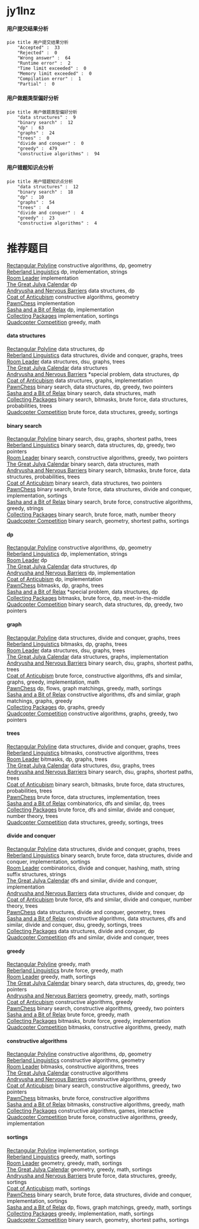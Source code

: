 # jy1lnz
<!-- tabs:start -->
#### **用户提交结果分析**

```mermaid
pie title 用户提交结果分析
    "Accepted" :  33
    "Rejected" :  0
    "Wrong answer" :  64
    "Runtime error" :  2
    "Time limit exceeded" :  0
    "Memory limit exceeded" :  0
    "Compilation error" :  1
    "Partial" :  0
```
#### **用户做题类型偏好分析**

```mermaid
pie title 用户做题类型偏好分析
    "data structures" :  9
    "binary search" :  12
    "dp" :  63
    "graphs" :  24
    "trees" :  0
    "divide and conquer" :  0
    "greedy" :  479
    "constructive algorithms" :  94
```
#### **用户错题知识点分析**

```mermaid
pie title 用户错题知识点分析
    "data structures" :  12
    "binary search" :  18
    "dp" :  10
    "graphs" :  54
    "trees" :  4
    "divide and conquer" :  4
    "greedy" :  23
    "constructive algorithms" :  4
```
<!-- tabs:end -->
# 推荐题目
[Rectangular Polyline](http://codeforces.com/problemset/problem/1444/D)		constructive algorithms,
                        dp,
                        geometry		  
[Reberland Linguistics](http://codeforces.com/problemset/problem/666/A)		dp,
                        implementation,
                        strings		  
[Room Leader](http://codeforces.com/problemset/problem/74/A)		implementation		  
[The Great Julya Calendar](http://codeforces.com/problemset/problem/331/C1)		dp		  
[Andryusha and Nervous Barriers](https://codeforces.com/contest/781/problem/E)		data structures,
                        dp		  
[Coat of Anticubism](http://codeforces.com/problemset/problem/667/B)		constructive algorithms,
                        geometry		  
[PawnChess](http://codeforces.com/problemset/problem/592/A)		implementation		  
[Sasha and a Bit of Relax](https://codeforces.com/contest/1113/problem/C)		dp,
                        implementation		  
[Collecting Packages](http://codeforces.com/problemset/problem/1294/B)		implementation,
                        sortings		  
[Quadcopter Competition](http://codeforces.com/problemset/problem/883/M)		greedy,
                        math		  
<!-- tabs:start -->
#### **data structures**
[Rectangular Polyline](https://codeforces.com/contest/781/problem/E)		data structures,
                        dp		  
[Reberland Linguistics](http://codeforces.com/problemset/problem/757/G)		data structures,
                        divide and conquer,
                        graphs,
                        trees		  
[Room Leader](http://codeforces.com/problemset/problem/915/F)		data structures,
                        dsu,
                        graphs,
                        trees		  
[The Great Julya Calendar](http://codeforces.com/problemset/problem/193/D)		data structures		  
[Andryusha and Nervous Barriers](http://codeforces.com/problemset/problem/1488/E)		*special problem,
                        data structures,
                        dp		  
[Coat of Anticubism](http://codeforces.com/problemset/problem/1468/M)		data structures,
                        graphs,
                        implementation		  
[PawnChess](http://codeforces.com/problemset/problem/1492/C)		binary search,
                        data structures,
                        dp,
                        greedy,
                        two pointers		  
[Sasha and a Bit of Relax](http://codeforces.com/problemset/problem/1490/G)		binary search,
                        data structures,
                        math		  
[Collecting Packages](http://codeforces.com/problemset/problem/1479/D)		binary search,
                        bitmasks,
                        brute force,
                        data structures,
                        probabilities,
                        trees		  
[Quadcopter Competition](http://codeforces.com/problemset/problem/1497/A)		brute force,
                        data structures,
                        greedy,
                        sortings		  
#### **binary search**
[Rectangular Polyline](http://codeforces.com/problemset/problem/1253/F)		binary search,
                        dsu,
                        graphs,
                        shortest paths,
                        trees		  
[Reberland Linguistics](http://codeforces.com/problemset/problem/1492/C)		binary search,
                        data structures,
                        dp,
                        greedy,
                        two pointers		  
[Room Leader](http://codeforces.com/problemset/problem/1463/D)		binary search,
                        constructive algorithms,
                        greedy,
                        two pointers		  
[The Great Julya Calendar](http://codeforces.com/problemset/problem/1490/G)		binary search,
                        data structures,
                        math		  
[Andryusha and Nervous Barriers](http://codeforces.com/problemset/problem/1479/D)		binary search,
                        bitmasks,
                        brute force,
                        data structures,
                        probabilities,
                        trees		  
[Coat of Anticubism](http://codeforces.com/problemset/problem/1436/E)		binary search,
                        data structures,
                        two pointers		  
[PawnChess](http://codeforces.com/problemset/problem/1461/D)		binary search,
                        brute force,
                        data structures,
                        divide and conquer,
                        implementation,
                        sortings		  
[Sasha and a Bit of Relax](http://codeforces.com/problemset/problem/1493/C)		binary search,
                        brute force,
                        constructive algorithms,
                        greedy,
                        strings		  
[Collecting Packages](http://codeforces.com/problemset/problem/1487/D)		binary search,
                        brute force,
                        math,
                        number theory		  
[Quadcopter Competition](http://codeforces.com/problemset/problem/1486/B)		binary search,
                        geometry,
                        shortest paths,
                        sortings		  
#### **dp**
[Rectangular Polyline](http://codeforces.com/problemset/problem/1444/D)		constructive algorithms,
                        dp,
                        geometry		  
[Reberland Linguistics](http://codeforces.com/problemset/problem/666/A)		dp,
                        implementation,
                        strings		  
[Room Leader](http://codeforces.com/problemset/problem/331/C1)		dp		  
[The Great Julya Calendar](https://codeforces.com/contest/781/problem/E)		data structures,
                        dp		  
[Andryusha and Nervous Barriers](https://codeforces.com/contest/1113/problem/C)		dp,
                        implementation		  
[Coat of Anticubism](http://codeforces.com/problemset/problem/526/E)		dp,
                        implementation		  
[PawnChess](http://codeforces.com/problemset/problem/152/E)		bitmasks,
                        dp,
                        graphs,
                        trees		  
[Sasha and a Bit of Relax](http://codeforces.com/problemset/problem/1488/E)		*special problem,
                        data structures,
                        dp		  
[Collecting Packages](http://codeforces.com/problemset/problem/1006/F)		bitmasks,
                        brute force,
                        dp,
                        meet-in-the-middle		  
[Quadcopter Competition](http://codeforces.com/problemset/problem/1492/C)		binary search,
                        data structures,
                        dp,
                        greedy,
                        two pointers		  
#### **graph**
[Rectangular Polyline](http://codeforces.com/problemset/problem/757/G)		data structures,
                        divide and conquer,
                        graphs,
                        trees		  
[Reberland Linguistics](http://codeforces.com/problemset/problem/152/E)		bitmasks,
                        dp,
                        graphs,
                        trees		  
[Room Leader](http://codeforces.com/problemset/problem/915/F)		data structures,
                        dsu,
                        graphs,
                        trees		  
[The Great Julya Calendar](http://codeforces.com/problemset/problem/1468/M)		data structures,
                        graphs,
                        implementation		  
[Andryusha and Nervous Barriers](http://codeforces.com/problemset/problem/1253/F)		binary search,
                        dsu,
                        graphs,
                        shortest paths,
                        trees		  
[Coat of Anticubism](http://codeforces.com/problemset/problem/1487/C)		brute force,
                        constructive algorithms,
                        dfs and similar,
                        graphs,
                        greedy,
                        implementation,
                        math		  
[PawnChess](http://codeforces.com/problemset/problem/1437/C)		dp,
                        flows,
                        graph matchings,
                        greedy,
                        math,
                        sortings		  
[Sasha and a Bit of Relax](http://codeforces.com/problemset/problem/1470/D)		constructive algorithms,
                        dfs and similar,
                        graph matchings,
                        graphs,
                        greedy		  
[Collecting Packages](http://codeforces.com/problemset/problem/1476/C)		dp,
                        graphs,
                        greedy		  
[Quadcopter Competition](http://codeforces.com/problemset/problem/1304/D)		constructive algorithms,
                        graphs,
                        greedy,
                        two pointers		  
#### **trees**
[Rectangular Polyline](http://codeforces.com/problemset/problem/757/G)		data structures,
                        divide and conquer,
                        graphs,
                        trees		  
[Reberland Linguistics](http://codeforces.com/problemset/problem/566/E)		bitmasks,
                        constructive algorithms,
                        trees		  
[Room Leader](http://codeforces.com/problemset/problem/152/E)		bitmasks,
                        dp,
                        graphs,
                        trees		  
[The Great Julya Calendar](http://codeforces.com/problemset/problem/915/F)		data structures,
                        dsu,
                        graphs,
                        trees		  
[Andryusha and Nervous Barriers](http://codeforces.com/problemset/problem/1253/F)		binary search,
                        dsu,
                        graphs,
                        shortest paths,
                        trees		  
[Coat of Anticubism](http://codeforces.com/problemset/problem/1479/D)		binary search,
                        bitmasks,
                        brute force,
                        data structures,
                        probabilities,
                        trees		  
[PawnChess](http://codeforces.com/problemset/problem/1511/C)		brute force,
                        data structures,
                        implementation,
                        trees		  
[Sasha and a Bit of Relax](http://codeforces.com/problemset/problem/1499/F)		combinatorics,
                        dfs and similar,
                        dp,
                        trees		  
[Collecting Packages](http://codeforces.com/problemset/problem/1491/E)		brute force,
                        dfs and similar,
                        divide and conquer,
                        number theory,
                        trees		  
[Quadcopter Competition](http://codeforces.com/problemset/problem/1466/D)		data structures,
                        greedy,
                        sortings,
                        trees		  
#### **divide and conquer**
[Rectangular Polyline](http://codeforces.com/problemset/problem/757/G)		data structures,
                        divide and conquer,
                        graphs,
                        trees		  
[Reberland Linguistics](http://codeforces.com/problemset/problem/1461/D)		binary search,
                        brute force,
                        data structures,
                        divide and conquer,
                        implementation,
                        sortings		  
[Room Leader](http://codeforces.com/problemset/problem/1466/G)		combinatorics,
                        divide and conquer,
                        hashing,
                        math,
                        string suffix structures,
                        strings		  
[The Great Julya Calendar](http://codeforces.com/problemset/problem/1490/D)		dfs and similar,
                        divide and conquer,
                        implementation		  
[Andryusha and Nervous Barriers](https://codeforces.com/contest/1483/problem/C)		data structures,
                        divide and conquer,
                        dp		  
[Coat of Anticubism](http://codeforces.com/problemset/problem/1491/E)		brute force,
                        dfs and similar,
                        divide and conquer,
                        number theory,
                        trees		  
[PawnChess](http://codeforces.com/problemset/problem/1303/G)		data structures,
                        divide and conquer,
                        geometry,
                        trees		  
[Sasha and a Bit of Relax](http://codeforces.com/problemset/problem/1494/D)		constructive algorithms,
                        data structures,
                        dfs and similar,
                        divide and conquer,
                        dsu,
                        greedy,
                        sortings,
                        trees		  
[Collecting Packages](http://codeforces.com/problemset/problem/1482/E)		data structures,
                        divide and conquer,
                        dp		  
[Quadcopter Competition](http://codeforces.com/problemset/problem/566/C)		dfs and similar,
                        divide and conquer,
                        trees		  
#### **greedy**
[Rectangular Polyline](http://codeforces.com/problemset/problem/883/M)		greedy,
                        math		  
[Reberland Linguistics](http://codeforces.com/problemset/problem/1299/A)		brute force,
                        greedy,
                        math		  
[Room Leader](http://codeforces.com/problemset/problem/1029/C)		greedy,
                        math,
                        sortings		  
[The Great Julya Calendar](http://codeforces.com/problemset/problem/1492/C)		binary search,
                        data structures,
                        dp,
                        greedy,
                        two pointers		  
[Andryusha and Nervous Barriers](https://codeforces.com/contest/1496/problem/C)		geometry,
                        greedy,
                        math,
                        sortings		  
[Coat of Anticubism](http://codeforces.com/problemset/problem/1493/A)		constructive algorithms,
                        greedy		  
[PawnChess](http://codeforces.com/problemset/problem/1463/D)		binary search,
                        constructive algorithms,
                        greedy,
                        two pointers		  
[Sasha and a Bit of Relax](http://codeforces.com/problemset/problem/1462/C)		brute force,
                        greedy,
                        math		  
[Collecting Packages](http://codeforces.com/problemset/problem/1494/B)		bitmasks,
                        brute force,
                        greedy,
                        implementation		  
[Quadcopter Competition](http://codeforces.com/problemset/problem/1492/D)		bitmasks,
                        constructive algorithms,
                        greedy,
                        math		  
#### **constructive algorithms**
[Rectangular Polyline](http://codeforces.com/problemset/problem/1444/D)		constructive algorithms,
                        dp,
                        geometry		  
[Reberland Linguistics](http://codeforces.com/problemset/problem/667/B)		constructive algorithms,
                        geometry		  
[Room Leader](http://codeforces.com/problemset/problem/566/E)		bitmasks,
                        constructive algorithms,
                        trees		  
[The Great Julya Calendar](http://codeforces.com/problemset/problem/1333/A)		constructive algorithms		  
[Andryusha and Nervous Barriers](http://codeforces.com/problemset/problem/1493/A)		constructive algorithms,
                        greedy		  
[Coat of Anticubism](http://codeforces.com/problemset/problem/1463/D)		binary search,
                        constructive algorithms,
                        greedy,
                        two pointers		  
[PawnChess](https://codeforces.com/contest/1456/problem/B)		bitmasks,
                        brute force,
                        constructive algorithms		  
[Sasha and a Bit of Relax](http://codeforces.com/problemset/problem/1492/D)		bitmasks,
                        constructive algorithms,
                        greedy,
                        math		  
[Collecting Packages](https://codeforces.com/contest/1504/problem/D)		constructive algorithms,
                        games,
                        interactive		  
[Quadcopter Competition](https://codeforces.com/contest/1483/problem/A)		brute force,
                        constructive algorithms,
                        greedy,
                        implementation		  
#### **sortings**
[Rectangular Polyline](http://codeforces.com/problemset/problem/1294/B)		implementation,
                        sortings		  
[Reberland Linguistics](http://codeforces.com/problemset/problem/1029/C)		greedy,
                        math,
                        sortings		  
[Room Leader](https://codeforces.com/contest/1496/problem/C)		geometry,
                        greedy,
                        math,
                        sortings		  
[The Great Julya Calendar](http://codeforces.com/problemset/problem/1495/A)		geometry,
                        greedy,
                        math,
                        sortings		  
[Andryusha and Nervous Barriers](http://codeforces.com/problemset/problem/1497/A)		brute force,
                        data structures,
                        greedy,
                        sortings		  
[Coat of Anticubism](http://codeforces.com/problemset/problem/1427/A)		math,
                        sortings		  
[PawnChess](http://codeforces.com/problemset/problem/1461/D)		binary search,
                        brute force,
                        data structures,
                        divide and conquer,
                        implementation,
                        sortings		  
[Sasha and a Bit of Relax](http://codeforces.com/problemset/problem/1437/C)		dp,
                        flows,
                        graph matchings,
                        greedy,
                        math,
                        sortings		  
[Collecting Packages](http://codeforces.com/problemset/problem/1473/A)		greedy,
                        implementation,
                        math,
                        sortings		  
[Quadcopter Competition](http://codeforces.com/problemset/problem/1486/B)		binary search,
                        geometry,
                        shortest paths,
                        sortings		  
<!-- tabs:end -->
